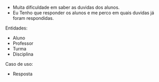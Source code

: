 - Muita dificuldade em saber as duvidas dos alunos.
- Eu Tenho que responder os alunos e me perco em quais duvidas já foram respondidas.


Entidades:
- Aluno
- Professor
- Turma
- Disciplina

Caso de uso:
- Resposta


